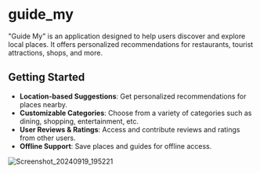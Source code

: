 # guide_my

"Guide My" is an application designed to help users discover and explore local places. It offers personalized recommendations for restaurants, tourist attractions, shops, and more. 

## Getting Started

- **Location-based Suggestions**: Get personalized recommendations for places nearby.
- **Customizable Categories**: Choose from a variety of categories such as dining, shopping, entertainment, etc.
- **User Reviews & Ratings**: Access and contribute reviews and ratings from other users.
- **Offline Support**: Save places and guides for offline access.


![Screenshot_20240919_195221](https://github.com/user-attachments/assets/980718ae-1a38-4679-81ee-4aecdf2255ca)
